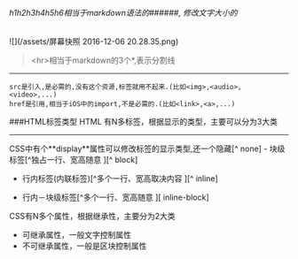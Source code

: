 ###### h1h2h3h4h5h6相当于markdown语法的######, 修改文字大小的
![](/assets/屏幕快照 2016-12-06 20.28.35.png)

>&lt;hr&gt;相当于markdown的3个*,表示分割线


***

```
src是引入,是必需的,没有这个资源,标签就用不起来.(比如<img>,<audio>,<video>,...)
href是引用,相当于iOS中的import,不是必需的.(比如<link>,<a>,...)
```
###HTML标签类型
HTML 有N多标签，根据显示的类型，主要可以分为3大类
<hr>
CSS中有个**display**属性可以修改标签的显示类型,还一个隐藏[^ none]
- 块级标签[^独占一行、宽高随意 ][^ block]

- 行内标签(内联标签)[^多个一行、宽高取决内容 ][^ inline]

- 行内－块级标签[^多个一行、宽高随意 ][ inline-block]

CSS有N多个属性，根据继承性，主要分为2大类
- 可继承属性，一般文字控制属性
- 不可继承属性，一般是区块控制属性

